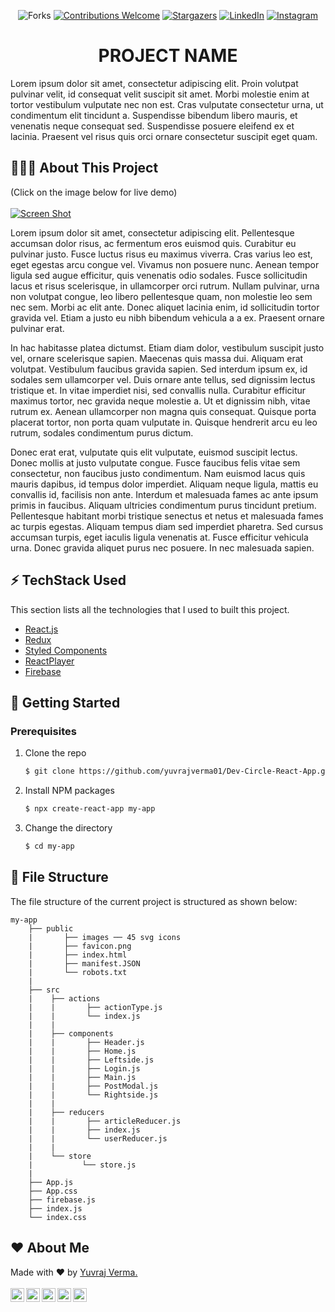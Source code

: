 <div align="center">

![Forks](https://img.shields.io/github/forks/yuvrajverma01/Dev-Circle-React-App?logo=GITHUB&style=for-the-badge)
[![Contributions Welcome](https://img.shields.io/badge/contributions-welcome-blue.svg?style=for-the-badge)](https://github.com/yuvrajverma01/Dev-Circle-React-App)
[![Stargazers](https://img.shields.io/github/stars/yuvrajverma01/Dev-Circle-React-App?logo=github&style=for-the-badge)](https://github.com/chandrikadeb7/Face-Mask-Detection/stargazers)
[![LinkedIn](https://img.shields.io/badge/LinkedIn-0077B5?style=for-the-badge&logo=linkedin&logoColor=white)](https://www.linkedin.com/in/yuvrajverma01/)
[![Instagram](https://img.shields.io/badge/Instagram-E4405F?style=for-the-badge&logo=instagram&logoColor=white)](https://instagram.com/yuvrajverma01)

 # PROJECT NAME 
  
</div>

Lorem ipsum dolor sit amet, consectetur adipiscing elit. Proin volutpat pulvinar velit, id consequat velit suscipit sit amet. Morbi molestie enim at tortor vestibulum vulputate nec non est. Cras vulputate consectetur urna, ut condimentum elit tincidunt a. Suspendisse bibendum libero mauris, et venenatis neque consequat sed. Suspendisse posuere eleifend ex et lacinia. Praesent vel risus quis orci ornare consectetur suscipit eget quam.

## 🤷🏼‍♂️ About This Project

(Click on the image below for live demo) <br></br>
[![Screen Shot](/public/screenshot.png)](https://devcircleapp.web.app/)

Lorem ipsum dolor sit amet, consectetur adipiscing elit. Pellentesque accumsan dolor risus, ac fermentum eros euismod quis. Curabitur eu pulvinar justo. Fusce luctus risus eu maximus viverra. Cras varius leo est, eget egestas arcu congue vel. Vivamus non posuere nunc. Aenean tempor ligula sed augue efficitur, quis venenatis odio sodales. Fusce sollicitudin lacus et risus scelerisque, in ullamcorper orci rutrum. Nullam pulvinar, urna non volutpat congue, leo libero pellentesque quam, non molestie leo sem nec sem. Morbi ac elit ante. Donec aliquet lacinia enim, id sollicitudin tortor gravida vel. Etiam a justo eu nibh bibendum vehicula a a ex. Praesent ornare pulvinar erat.

In hac habitasse platea dictumst. Etiam diam dolor, vestibulum suscipit justo vel, ornare scelerisque sapien. Maecenas quis massa dui. Aliquam erat volutpat. Vestibulum faucibus gravida sapien. Sed interdum ipsum ex, id sodales sem ullamcorper vel. Duis ornare ante tellus, sed dignissim lectus tristique et. In vitae imperdiet nisi, sed convallis nulla. Curabitur efficitur maximus tortor, nec gravida neque molestie a. Ut et dignissim nibh, vitae rutrum ex. Aenean ullamcorper non magna quis consequat. Quisque porta placerat tortor, non porta quam vulputate in. Quisque hendrerit arcu eu leo rutrum, sodales condimentum purus dictum.

Donec erat erat, vulputate quis elit vulputate, euismod suscipit lectus. Donec mollis at justo vulputate congue. Fusce faucibus felis vitae sem consectetur, non faucibus justo condimentum. Nam euismod lacus quis mauris dapibus, id tempus dolor imperdiet. Aliquam neque ligula, mattis eu convallis id, facilisis non ante. Interdum et malesuada fames ac ante ipsum primis in faucibus. Aliquam ultricies condimentum purus tincidunt pretium. Pellentesque habitant morbi tristique senectus et netus et malesuada fames ac turpis egestas. Aliquam tempus diam sed imperdiet pharetra. Sed cursus accumsan turpis, eget iaculis ligula venenatis at. Fusce efficitur vehicula urna. Donec gravida aliquet purus nec posuere. In nec malesuada sapien. 

## ⚡ TechStack Used

This section lists all the technologies that I used to built this project.

- [React.js](https://reactjs.org/)
- [Redux](https://redux.js.org/)
- [Styled Components](https://www.styled-components.com/)
- [ReactPlayer](https://www.npmjs.com/package/react-player)
- [Firebase](https://firebase.google.com/)

## 🚀 Getting Started

### Prerequisites

1. Clone the repo
   ```sh
   $ git clone https://github.com/yuvrajverma01/Dev-Circle-React-App.git
   ```
2. Install NPM packages
   ```sh
   $ npx create-react-app my-app
   ```
3. Change the directory
   ```sh
   $ cd my-app
   ```

## 📁 File Structure

The file structure of the current project is structured as shown below:

```
my-app
    ├── public
    |       ├── images ── 45 svg icons
    |       ├── favicon.png
    |       ├── index.html
    |       ├── manifest.JSON
    |       └── robots.txt
    |
    ├── src
    |    ├── actions
    |    |       ├── actionType.js
    |    |       └── index.js
    |    |
    |    ├── components
    |    |       ├── Header.js
    |    |       ├── Home.js
    |    |       ├── Leftside.js
    |    |       ├── Login.js
    |    |       ├── Main.js
    |    |       ├── PostModal.js
    |    |       └── Rightside.js
    |    |
    |    ├── reducers
    |    |       ├── articleReducer.js
    |    |       ├── index.js
    |    |       └── userReducer.js
    |    |
    |    └── store
    |           └── store.js
    |
    ├── App.js
    ├── App.css
    ├── firebase.js
    ├── index.js
    └── index.css

```

## ❤  About Me
Made with ❤  by [Yuvraj Verma.](https://www.linkedin.com/in/yuvrajverma01/)
<br><br>
<a href="mailto:vermay87gmail.com">
  <img align="left" alt="Yuvraj's Email" width="22px" src="https://cdn4.iconfinder.com/data/icons/social-media-2070/140/_unread_email-512.png" />
</a>
<a href="https://www.linkedin.com/in/yuvrajverma01/">
  <img align="left" alt="Yuvraj's LinkdeIN" width="22px" src="https://cdn4.iconfinder.com/data/icons/social-media-2070/140/_linkedin-512.png" />
</a>
<a href="https://www.instagram.com/yuvrajverma01/">
  <img align="left" alt="Yuvraj's Instagram" width="22px" src="https://cdn4.iconfinder.com/data/icons/social-media-2070/140/_instagram-512.png" />
</a>
<a href="https://www.youtube.com/watch?v=3jEZnZD6phQ&t=0s">
  <img align="left" alt="Yuvraj's YouTube" width="22px" src="https://cdn4.iconfinder.com/data/icons/social-media-2070/140/_youtube-512.png" />
</a>
<a href="https://twitter.com/01_barfi">
  <img align="left" alt="Yuvraj's Twitter" width="22px" src="https://cdn4.iconfinder.com/data/icons/social-media-2070/140/_twitter-512.png" />
</a>
